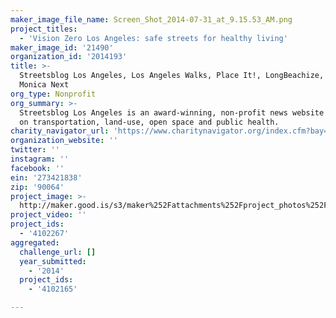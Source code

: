 ```yaml
---
maker_image_file_name: Screen_Shot_2014-07-31_at_9.15.53_AM.png
project_titles:
  - 'Vision Zero Los Angeles: safe streets for healthy living'
maker_image_id: '21490'
organization_id: '2014193'
title: >-
  Streetsblog Los Angeles, Los Angeles Walks, Place It!, LongBeachize, Santa
  Monica Next
org_type: Nonprofit
org_summary: >-
  Streetsblog Los Angeles is an award-winning, non-profit news website focusing
  on transportation, land-use, open space and public health.
charity_navigator_url: 'https://www.charitynavigator.org/index.cfm?bay=search.profile&ein=273421838'
organization_website: ''
twitter: ''
instagram: ''
facebook: ''
ein: '273421838'
zip: '90064'
project_image: >-
  http://maker.good.is/s3/maker%252Fattachments%252Fproject_photos%252Fimages%252F21490%252Fdisplay%252FScreen_Shot_2014-07-31_at_9.15.53_AM.png=c570x385
project_video: ''
project_ids:
  - '4102267'
aggregated:
  challenge_url: []
  year_submitted:
    - '2014'
  project_ids:
    - '4102165'

---
```


